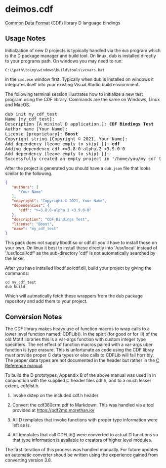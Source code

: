 # deimos.cdf
[Common Data Format](https://cdf.gsfc.nasa.gov/) (CDF) library D language bindings

## Usage Notes

Initialzation of new D projects is typically handled via the `dub`
program which is the D package manager and build tool.  On linux,
dub is installed directly to your programs path.  On windows
you may need to run:

```batch
C:\\path\to\my\windows\build\tools\vcvars.bat
```
in the `cmd.exe` window first.  Typically when dub is installed on 
windows it integrates itself into your existing Visual Studio build
enviornment.

The following terminal session illustrates how to initialize a new 
test program using the CDF library.  Commands are the same on Windows,
Linux and MacOS.

<pre>
dub init my_cdf_test
Name [my_cdf_test]: 
Description [A minimal D application.]: <b>CDF Bindings Test</b>
Author name [Your Name]: 
License [proprietary]: <b>Boost</b>
Copyright string [Copyright © 2021, Your Name]: 
Add dependency (leave empty to skip) []: <b>cdf</b>
Adding dependency cdf >=3.8.0-alpha.2 <3.9.0-0
Add dependency (leave empty to skip) []: 
Successfully created an empty project in '/home/you/my_cdf_test'.
</pre>

After the project is generated you should have a `dub.json` file that 
looks similar to the following.

```json
{
   "authors": [
      "Your Name"
   ],
   "copyright": "Copyright © 2021, Your Name",
   "dependencies": {
      "cdf": ">=3.8.0-alpha.1 <3.9.0-0"
   },
   "description": "CDF Bindings Test",
   "license": "Boost",
   "name": "my_cdf_test"
}
```

This pack does not supply libcdf.so or cdf.dll you'll have to install
those on your own.  On linux it best to install these directly into
'/usr/local' instead of '/usr/local/cdf' as the sub-directory 'cdf' 
is not automatically searched by the linker.

After you have installed libcdf.so/cdf.dll, build your project by 
giving the commands:
```
cd my_cdf_test
dub build
```

Which will autmatically fetch these wrappers from the dub package
repository and add them to your project.


## Conversion Notes

The CDF library makes heavy use of function macros to wrap calls to a 
lower level function named: CDFLib().  In the spirit (for good or for ill)
of the old Motif libraries this is a var-args function with custom integer
type specifiers.  The net effect of function macros paired with a var-args
uber function is type erasure.  This is unfortunate as code using the 
CDF libray must provide proper C data types or else calls to CDFLib
will fail horribly.  The proper data types are not documented in the header
but rather in the [C Reference manual](https://spdf.gsfc.nasa.gov/pub/software/cdf/doc/cdf380/cdf380crm.pdf).

To build the D prototypes, Appendix B of the above manual was used in 
in conjunction with the supplied C header files cdf.h, and to a much 
lesser extent, cdfdist.h. 
 
1. Invoke dstep on the included cdf.h header
    
2. Convert the cdf380crm.pdf to Markdown.  This was handled via a tool
   provided at https://pdf2md.morethan.io/
   
3. All D templates that invoke functions with proper type information 
   were left as is.
 
4. All templates that call CDFLib() were converted to actual D functions
   so that type information is available to creators of higher level
   modules.

The first iteration of this process was handled manually.  For future 
updates an automatic converter shoud be written using the experience 
gained from converting version 3.8. 
